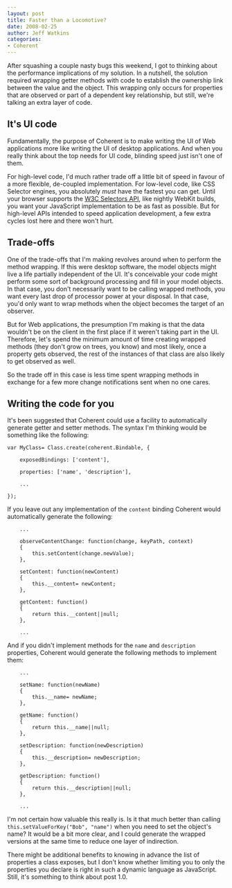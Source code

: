 ```yaml
---
layout: post
title: Faster than a Locomotive?
date: 2008-02-25
author: Jeff Watkins
categories:
- Coherent
---
```


After squashing a couple nasty bugs this weekend, I got to thinking about the performance implications of my solution. In a nutshell, the solution required wrapping getter methods with code to establish the ownership link between the value and the object. This wrapping only occurs for properties that are observed or part of a dependent key relationship, but still, we're talking an extra layer of code.
<!--more-->

## It's UI code

Fundamentally, the purpose of Coherent is to make writing the UI of Web applications more like writing the UI of desktop applications. And when you really think about the top needs for UI code, blinding speed just isn't one of them.

For high-level code, I'd much rather trade off a little bit of speed in favour of a more flexible, de-coupled implementation. For low-level code, like CSS Selector engines, you absolutely _must_ have the fastest you can get. Until your browser supports the [W3C Selectors API](http://www.w3.org/TR/selectors-api/), like nightly WebKit builds, you want your JavaScript implementation to be as fast as possible. But for high-level APIs intended to speed application development, a few extra cycles lost here and there won't hurt.

## Trade-offs

One of the trade-offs that I'm making revolves around when to perform the method wrapping. If this were desktop software, the model objects might live a life partially independent of the UI. It's conceivable your code might perform some sort of background processing and fill in your model objects. In that case, you don't necessarily want to be calling wrapped methods, you want every last drop of processor power at your disposal. In that case, you'd only want to wrap methods when the object becomes the target of an observer.

But for Web applications, the presumption I'm making is that the data wouldn't be on the client in the first place if it weren't taking part in the UI. Therefore, let's spend the minimum amount of time creating wrapped methods (they don't grow on trees, you know) and most likely, once a property gets observed, the rest of the instances of that class are also likely to get observed as well.

So the trade off in this case is less time spent wrapping methods in exchange for a few more change notifications sent when no one cares.

## Writing the code for you

It's been suggested that Coherent could use a facility to automatically generate getter and setter methods. The syntax I'm thinking would be something like the following:

    var MyClass= Class.create(coherent.Bindable, {

        exposedBindings: ['content'],

        properties: ['name', 'description'],

        ...

    });

If you leave out any implementation of the `content` binding Coherent would automatically generate the following:

        ...

        observeContentChange: function(change, keyPath, context)
        {
            this.setContent(change.newValue);
        },

        setContent: function(newContent)
        {
            this.__content= newContent;
        },

        getContent: function()
        {
            return this.__content||null;
        },

        ...

And if you didn't implement methods for the `name` and `description` properties, Coherent would generate the following methods to implement them:

        ...
        
        setName: function(newName)
        {
            this.__name= newName;
        },

        getName: function()
        {
            return this.__name||null;
        },

        setDescription: function(newDescription)
        {
            this.__description= newDescription;
        },

        getDescription: function()
        {
            return this.__description||null;
        },

        ...

I'm not certain how valuable this really is. Is it that much better than calling `this.setValueForKey("Bob", "name")` when you need to set the object's name? It would be a bit more clear, and I could generate the wrapped versions at the same time to reduce one layer of indirection.

There might be additional benefits to knowing in advance the list of properties a class exposes, but I don't know whether limiting you to only the properties you declare is right in such a dynamic language as JavaScript. Still, it's something to think about post 1.0.